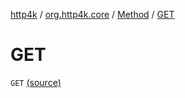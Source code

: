 [http4k](../../index.md) / [org.http4k.core](../index.md) / [Method](index.md) / [GET](./-g-e-t.md)

# GET

`GET` [(source)](https://github.com/http4k/http4k/blob/master/http4k-core/src/main/kotlin/org/http4k/core/http.kt#L159)